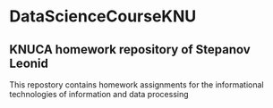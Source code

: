 # DataScienceCourseKNU
## KNUCA homework repository of Stepanov Leonid
This repostory contains homework assignments for the informational technologies of information and data processing 
